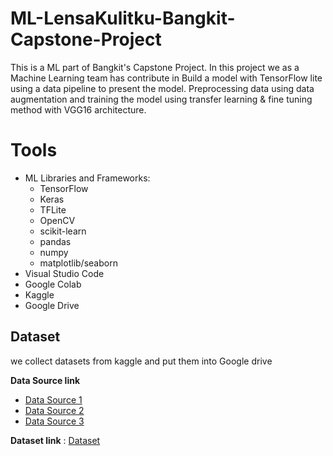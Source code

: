 # ML-LensaKulitku-Bangkit-Capstone-Project
This is a ML part of Bangkit's Capstone Project.
In this project we as a Machine Learning team has contribute in Build a model with TensorFlow lite using a data pipeline to present the model. Preprocessing data using data augmentation and training the model using transfer learning & fine tuning method with VGG16 architecture.

# Tools
* ML Libraries and Frameworks:
  - TensorFlow
  - Keras
  - TFLite
  - OpenCV
  - scikit-learn
  - pandas
  - numpy
  - matplotlib/seaborn
* Visual Studio Code
* Google Colab
* Kaggle
* Google Drive

## Dataset

we collect datasets from kaggle and put them into Google drive

**Data Source link**
- [Data Source 1](https://www.kaggle.com/datasets/aditibane/skindiseasedataset/data)
- [Data Source 2](https://www.kaggle.com/datasets/ismailpromus/skin-diseases-image-dataset)
- [Data Source 3](https://www.kaggle.com/datasets/shubhamgoel27/dermnet)

**Dataset link** : [Dataset](https://drive.google.com/drive/folders/1VNPP_vB8Dn47Cz1NwX1iKTChShHGixjC)
